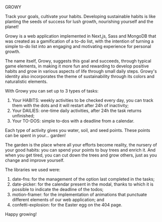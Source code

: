GROWY

Track your goals, cultivate your habits. Developing sustainable habits is like planting the seeds of success for lush growth, nourishing yourself and the planet!

Growy is a web application implemented in Next,js, Sass and MongoDB that was created as a gamification of a to-do list, with the intention of turning a simple to-do list into an engaging and motivating experience for personal growth.

The name itself, Growy, suggests this goal and succeeds, through typical game elements, in making it more fun and rewarding to develop positive habits and grow in various aspects of life through small daily steps. Growy's identity also incorporates the theme of sustainability through its colors and naturalistic elements.

With Growy you can set up to 3 types of tasks:

1. Your HABITS: weekly activities to be checked every day, you can track them with the dots and it will restart after 24h of inactivity;
2. Your DAILIES: one-time daily activities, after 24h the task returns unfinished;
3. Your TO-DOS: simple to-dos with a deadline from a calendar.

Each type of activity gives you water, soil, and seed points. These points can be spent in your... garden!

The garden is the place where all your efforts become reality, the nursery of your good habits: you can spend your points to buy trees and enrich it. And when you get tired, you can cut down the trees and grow others, just as you change and improve yourself.

The libraries we used were:

1. date-fns: for the management of the option last completed in the tasks;
2. date-picker: for the calendar present in the modal, thanks to which it is possible to indicate the deadline of the todos;
3. motion-framer: for the implementation of animations that punctuate different elements of our web application; and
4. confetti-explosion: for the Easter egg on the 404 page.

Happy growing!

